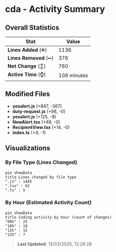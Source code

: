 # cda - Activity Summary 

## Overall Statistics

| Stat                   | Value                                                             |
| ---------------------- | ----------------------------------------------------------------- |
| **Lines Added** (➕)   | 1136                                          |
| **Lines Removed** (➖) | 376                                        |
| **Net Change** (↕)    | 760                |
| **Active Time** (⌚)   | 108 minutes |


## Modified Files
- **yesalert.js** (+847, -367)
- **duty-request.js** (+98, -0)
- **yesalert.js** (+125, -8)
- **NewAlert.tsx** (+48, -0)
- **RecipientView.tsx** (+14, -0)
- **index.ts** (+4, -1)

## Visualizations

### By File Type (Lines Changed)

```mermaid
pie showData
title Lines changed by file type
".js" : 1445
".tsx" : 62
".ts" : 5
```

### By Hour (Estimated Activity Count)

```mermaid
pie showData
title Coding activity by hour (count of changes)
"09h" : 25
"10h" : 18
"11h" : 15
"12h" : 7
```


> **Last Updated:** 13/03/2025, 12:28:28